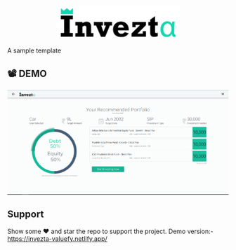 <p align="center">
    <img src="./Images/preview-logo.png" alt="Invezta" width="280px">
</p>

A sample template 

## :film_projector: DEMO
<p align="center">
<img src="./Images/preview.png" width="700px" alt="Demo of Template">
</p>

## Support

Show some :heart: and star the repo to support the project. Demo version:- https://invezta-valuefy.netlify.app/
